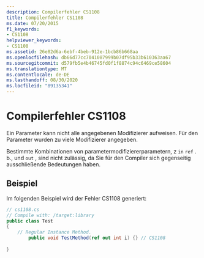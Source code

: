 ```yaml
---
description: Compilerfehler CS1108
title: Compilerfehler CS1108
ms.date: 07/20/2015
f1_keywords:
- CS1108
helpviewer_keywords:
- CS1108
ms.assetid: 26e82d6a-6ebf-4beb-912e-1bcb86b668aa
ms.openlocfilehash: db66d77cc7041087999b07df95b33b610363aa67
ms.sourcegitcommit: d579fb5e4b46745fd0f1f8874c94c6469ce58604
ms.translationtype: MT
ms.contentlocale: de-DE
ms.lasthandoff: 08/30/2020
ms.locfileid: "89135341"
---
```

# <a name="compiler-error-cs1108"></a>Compilerfehler CS1108
Ein Parameter kann nicht alle angegebenen Modifizierer aufweisen. Für den Parameter wurden zu viele Modifizierer angegeben.  
  
 Bestimmte Kombinationen von parametermodifiziererparametern, z `in` `ref` . b., und `out` , sind nicht zulässig, da Sie für den Compiler sich gegenseitig ausschließende Bedeutungen haben.  
  
## <a name="example"></a>Beispiel  
 Im folgenden Beispiel wird der Fehler CS1108 generiert:  
  
```csharp  
// cs1108.cs  
// Compile with: /target:library  
public class Test  
{  
    // Regular Instance Method.  
        public void TestMethod(ref out int i) {} // CS1108  
  
}  
```
